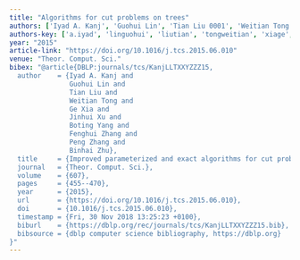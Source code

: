 ```yaml
---
title: "Algorithms for cut problems on trees"
authors: ['Iyad A. Kanj', 'Guohui Lin', 'Tian Liu 0001', 'Weitian Tong', 'Ge Xia', 'Jinhui Xu 0001', 'Boting Yang', 'Fenghui Zhang', 'Peng Zhang 0008', 'Binhai Zhu']
authors-key: ['a.iyad', 'linguohui', 'liutian', 'tongweitian', 'xiage', 'xujinhui', 'yangboting', 'zhangfenghui', 'zhangpeng', 'zhubinhai']
year: "2015"
article-link: "https://doi.org/10.1016/j.tcs.2015.06.010"
venue: "Theor. Comput. Sci."
bibex: "@article{DBLP:journals/tcs/KanjLLTXXYZZZ15,
  author    = {Iyad A. Kanj and
               Guohui Lin and
               Tian Liu and
               Weitian Tong and
               Ge Xia and
               Jinhui Xu and
               Boting Yang and
               Fenghui Zhang and
               Peng Zhang and
               Binhai Zhu},
  title     = {Improved parameterized and exact algorithms for cut problems on trees},
  journal   = {Theor. Comput. Sci.},
  volume    = {607},
  pages     = {455--470},
  year      = {2015},
  url       = {https://doi.org/10.1016/j.tcs.2015.06.010},
  doi       = {10.1016/j.tcs.2015.06.010},
  timestamp = {Fri, 30 Nov 2018 13:25:23 +0100},
  biburl    = {https://dblp.org/rec/journals/tcs/KanjLLTXXYZZZ15.bib},
  bibsource = {dblp computer science bibliography, https://dblp.org}
}"
---
```

